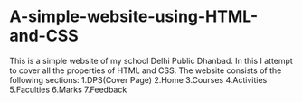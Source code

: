 # A-simple-website-using-HTML-and-CSS
This is a simple website of my school Delhi Public Dhanbad.
In this I attempt to cover all the properties of HTML and CSS.
The website consists of the following sections:
1.DPS(Cover Page)
2.Home
3.Courses
4.Activities
5.Faculties
6.Marks
7.Feedback
